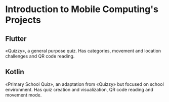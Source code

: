# Introduction to Mobile Computing's Projects


## Flutter 
«Quizzy», a general purpose quiz. Has categories, movement and location challenges and QR code reading.

## Kotlin
«Primary School Quiz», an adaptation from «Quizzy» but focused on school environment. Has quiz creation and visualization, QR code reading and movement mode.
